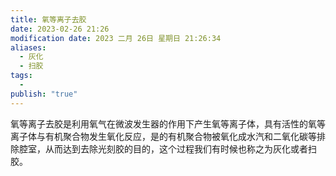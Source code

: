 ```yaml
---
title: 氧等离子去胶
date: 2023-02-26 21:26
modification date: 2023 二月 26日 星期日 21:26:34
aliases:
  - 灰化
  - 扫胶
tags:
  - 
publish: "true"
---
```


氧等离子去胶是利用氧气在微波发生器的作用下产生氧等离子体，具有活性的氧等离子体与有机聚合物发生氧化反应，是的有机聚合物被氧化成水汽和二氧化碳等排除腔室，从而达到去除光刻胶的目的，这个过程我们有时候也称之为灰化或者扫胶。